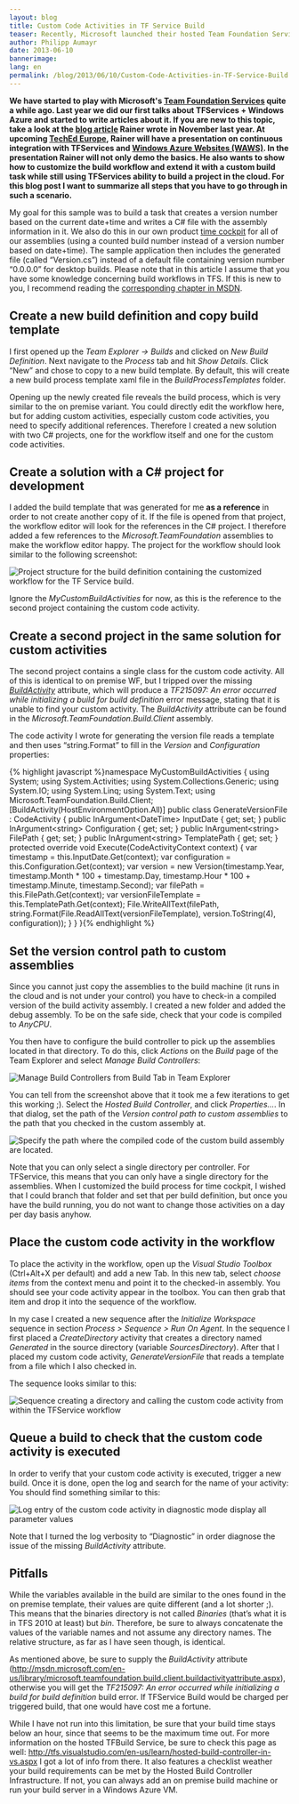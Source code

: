 ```yaml
---
layout: blog
title: Custom Code Activities in TF Service Build
teaser: Recently, Microsoft launched their hosted Team Foundation Service which includes the ability to use customized workflows including custom code activities. Last week, I gave the feature a spin and here’s a few things that I tripped over.
author: Philipp Aumayr
date: 2013-06-10
bannerimage: 
lang: en
permalink: /blog/2013/06/10/Custom-Code-Activities-in-TF-Service-Build
---
```


<p xmlns="http://www.w3.org/1999/xhtml">
  <strong>We have started to play with Microsoft's <a href="http://tfs.visualstudio.com" target="_blank">Team Foundation Services</a> quite a while ago. Last year we did our first talks about TFServices + Windows Azure and started to write articles about it. If you are new to this topic, take a look at the <a href="http://www.software-architects.com/devblog/2012/11/28/Continuous-Integration-With-Windows-Azure-Websites-and-Team-Foundation-Services" target="_blank">blog article</a> Rainer wrote in November last year. At upcoming <a href="http://channel9.msdn.com/Events/TechEd/Europe/2013/WAD-B302" target="_blank">TechEd Europe</a>, Rainer will have a presentation on continuous integration with TFServices and <a href="http://www.windowsazure.com/en-us/services/web-sites/" target="_blank">Windows Azure Websites (WAWS)</a>. In the presentation Rainer will not only demo the basics. He also wants to show how to customize the build workflow and extend it with a custom build task while still using TFServices ability to build a project in the cloud. For this blog post I want to summarize all steps that you have to go through in such a scenario.</strong>
</p><p xmlns="http://www.w3.org/1999/xhtml">My goal for this sample was to build a task that creates a version number based on the current date+time and writes a C# file with the assembly information in it. We also do this in our own product <a href="http://www.timecockpit.com" target="_blank">time cockpit</a> for all of our assemblies (using a counted build number instead of a version number based on date+time). The sample application then includes the generated file (called “Version.cs”) instead of a default file containing version number “0.0.0.0” for desktop builds. Please note that in this article I assume that you have some knowledge concerning build workflows in TFS. If this is new to you, I recommend reading the <a href="http://msdn.microsoft.com/en-us/library/vstudio/ms400688.aspx" target="_blank">corresponding chapter in MSDN</a>.</p><h2 xmlns="http://www.w3.org/1999/xhtml">Create a new build definition and copy build template</h2><p xmlns="http://www.w3.org/1999/xhtml">I first opened up the <em>Team Explorer -&gt; Builds</em> and clicked on <em>New Build Definition</em>. Next navigate to the <em>Process</em> tab and hit <em>Show Details</em>. Click “New” and chose to copy to a new build template. By default, this will create a new build process template xaml file in the <em>BuildProcessTemplates</em> folder.</p><p xmlns="http://www.w3.org/1999/xhtml">Opening up the newly created file reveals the build process, which is very similar to the on premise variant. You could directly edit the workflow here, but for adding custom activities, especially custom code activities, you need to specify additional references. Therefore I created a new solution with two C# projects, one for the workflow itself and one for the custom code activities.</p><h2 xmlns="http://www.w3.org/1999/xhtml">Create a solution with a C# project for development</h2><p xmlns="http://www.w3.org/1999/xhtml">I added the build template that was generated for me <strong>as a reference</strong> in order to not create another copy of it. If the file is opened from that project, the workflow editor will look for the references in the C# project. I therefore added a few references to the <em>Microsoft.TeamFoundation</em> assemblies to make the workflow editor happy. The project for the workflow should look similar to the following screenshot:</p><p xmlns="http://www.w3.org/1999/xhtml">
  <img src="{{site.baseurl}}/content/images/blog/2013/06/tfservice-build-definition-references-to-tfs-api.png" alt="Project structure for the build definition containing the customized workflow for the TF Service build." title="Project structure for the build definition." />
</p><p xmlns="http://www.w3.org/1999/xhtml">Ignore the <em>MyCustomBuildActivities</em> for now, as this is the reference to the second project containing the custom code activity.</p><h2 xmlns="http://www.w3.org/1999/xhtml">Create a second project in the same solution for custom activities</h2><p xmlns="http://www.w3.org/1999/xhtml">The second project contains a single class for the custom code activity. All of this is identical to on premise WF, but I tripped over the missing <em><a href="http://msdn.microsoft.com/en-us/library/microsoft.teamfoundation.build.client.buildactivityattribute.aspx" target="_blank">BuildActivity</a></em> attribute, which will produce a <em>TF215097: An error occurred while initializing a build for build definition</em> error message, stating that it is unable to find your custom activity. The <em>BuildActivity</em> attribute can be found in the <em>Microsoft.TeamFoundation.Build.Client</em> assembly.</p><p xmlns="http://www.w3.org/1999/xhtml">The code activity I wrote for generating the version file reads a template and then uses “string.Format” to fill in the <em>Version</em> and <em>Configuration</em> properties:</p>{% highlight javascript %}namespace MyCustomBuildActivities&#xA;{&#xA;    using System;&#xA;    using System.Activities;&#xA;    using System.Collections.Generic;&#xA;    using System.IO;&#xA;    using System.Linq;&#xA;    using System.Text;&#xA;    using Microsoft.TeamFoundation.Build.Client;&#xA;&#xA;    [BuildActivity(HostEnvironmentOption.All)]&#xA;    public class GenerateVersionFile : CodeActivity&#xA;    {&#xA;        public InArgument&lt;DateTime&gt; InputDate { get; set; }&#xA;&#xA;        public InArgument&lt;string&gt; Configuration { get; set; }&#xA;&#xA;        public InArgument&lt;string&gt; FilePath { get; set; }&#xA;&#xA;        public InArgument&lt;string&gt; TemplatePath { get; set; }&#xA;&#xA;        protected override void Execute(CodeActivityContext context)&#xA;        {&#xA;            var timestamp = this.InputDate.Get(context);&#xA;            var configuration = this.Configuration.Get(context);&#xA;&#xA;            var version = new Version(timestamp.Year, timestamp.Month * 100 + timestamp.Day, timestamp.Hour * 100 + timestamp.Minute, timestamp.Second);&#xA;&#xA;            var filePath = this.FilePath.Get(context);&#xA;            var versionFileTemplate = this.TemplatePath.Get(context);&#xA;&#xA;            File.WriteAllText(filePath, string.Format(File.ReadAllText(versionFileTemplate), version.ToString(4), configuration));&#xA;        }&#xA;    }&#xA;}{% endhighlight %}<h2 xmlns="http://www.w3.org/1999/xhtml">Set the version control path to custom assemblies</h2><p xmlns="http://www.w3.org/1999/xhtml">Since you cannot just copy the assemblies to the build machine (it runs in the cloud and is not under your control) you have to check-in a compiled version of the build activity assembly. I created a new folder and added the debug assembly. To be on the safe side, check that your code is compiled to <em>AnyCPU</em>.</p><p xmlns="http://www.w3.org/1999/xhtml">You then have to configure the build controller to pick up the assemblies located in that directory. To do this, click <em>Actions</em> on the <em>Build</em> page of the Team Explorer and select <em>Manage Build Controllers</em>:</p><p xmlns="http://www.w3.org/1999/xhtml">
  <img src="{{site.baseurl}}/content/images/blog/2013/06/tfservice-manage-build-controllers.png" alt="Manage Build Controllers from Build Tab in Team Explorer" title="Manage Build Controllers..." />
</p><p xmlns="http://www.w3.org/1999/xhtml">You can tell from the screenshot above that it took me a few iterations to get this working ;). Select the <em>Hosted Build Controller</em>, and click <em>Properties…</em>. In that dialog, set the path of the <em>Version control path to custom assemblies</em> to the path that you checked in the custom assembly at.</p><p xmlns="http://www.w3.org/1999/xhtml">
  <img src="{{site.baseurl}}/content/images/blog/2013/06/tfservice-version-control-path.png" alt="Specify the path where the compiled code of the custom build assembly are located." title="Version control path for custom assemblies" />
</p><p xmlns="http://www.w3.org/1999/xhtml">Note that you can only select a single directory per controller. For TFService, this means that you can only have a single directory for the assemblies. When I customized the build process for time cockpit, I wished that I could branch that folder and set that per build definition, but once you have the build running, you do not want to change those activities on a day per day basis anyhow.</p><h2 xmlns="http://www.w3.org/1999/xhtml">Place the custom code activity in the workflow</h2><p xmlns="http://www.w3.org/1999/xhtml">To place the activity in the workflow, open up the <em>Visual Studio Toolbox</em> (Ctrl+Alt+X per default) and add a new Tab. In this new tab, select <em>choose items</em> from the context menu and point it to the checked-in assembly. You should see your code activity appear in the toolbox. You can then grab that item and drop it into the sequence of the workflow.</p><p xmlns="http://www.w3.org/1999/xhtml">In my case I created a new sequence after the <em>Initialize Workspace</em> sequence in section <em>Process &gt; Sequence &gt; Run On Agent</em>. In the sequence I first placed a <em>CreateDirectory</em> activity that creates a directory named <em>Generated</em> in the source directory (variable <em>SourcesDirectory</em>). After that I placed my custom code activity, <em>GenerateVersionFile</em> that reads a template from a file which I also checked in.</p><p xmlns="http://www.w3.org/1999/xhtml">The sequence looks similar to this:</p><p xmlns="http://www.w3.org/1999/xhtml">
  <img src="{{site.baseurl}}/content/images/blog/2013/06/tfservice-generate-version-file-sequence.png" alt="Sequence creating a directory and calling the custom code activity from within the TFService workflow" title="Sequence for creating a custom directory and calling the custom code activity." />
</p><h2 xmlns="http://www.w3.org/1999/xhtml">Queue a build to check that the custom code activity is executed</h2><p xmlns="http://www.w3.org/1999/xhtml">In order to verify that your custom code activity is executed, trigger a new build. Once it is done, open the log and search for the name of your activity: You should find something similar to this:</p><p xmlns="http://www.w3.org/1999/xhtml">
  <img src="{{site.baseurl}}/content/images/blog/2013/06/tfservice-custom-code-activity-log-entry.png" alt="Log entry of the custom code activity in diagnostic mode display all parameter values" title="Log entry of the custom code activity" />
</p><p xmlns="http://www.w3.org/1999/xhtml">Note that I turned the log verbosity to “Diagnostic” in order diagnose the issue of the missing <em>BuildActivity</em> attribute.</p><h2 xmlns="http://www.w3.org/1999/xhtml">Pitfalls</h2><p xmlns="http://www.w3.org/1999/xhtml">While the variables available in the build are similar to the ones found in the on premise template, their values are quite different (and a lot shorter ;). This means that the binaries directory is not called <em>Binaries</em> (that’s what it is in TFS 2010 at least) but <em>bin</em>. Therefore, be sure to always concatenate the values of the variable names and not assume any directory names. The relative structure, as far as I have seen though, is identical.</p><p xmlns="http://www.w3.org/1999/xhtml">As mentioned above, be sure to supply the <em>BuildActivity</em> attribute (<a href="http://msdn.microsoft.com/en-us/library/microsoft.teamfoundation.build.client.buildactivityattribute.aspx">http://msdn.microsoft.com/en-us/library/microsoft.teamfoundation.build.client.buildactivityattribute.aspx</a>), otherwise you will get the <em>TF215097: An error occurred while initializing a build for build definition</em> build error. If TFService Build would be charged per triggered build, that one would have cost me a fortune.</p><p xmlns="http://www.w3.org/1999/xhtml">While I have not run into this limitation, be sure that your build time stays below an hour, since that seems to be the maximum time out. For more information on the hosted TFBuild Service, be sure to check this page as well: <a href="http://tfs.visualstudio.com/en-us/learn/hosted-build-controller-in-vs.aspx">http://tfs.visualstudio.com/en-us/learn/hosted-build-controller-in-vs.aspx</a> I got a lot of info from there. It also features a checklist weather your build requirements can be met by the Hosted Build Controller Infrastructure. If not, you can always add an on premise build machine or run your build server in a Windows Azure VM.</p>